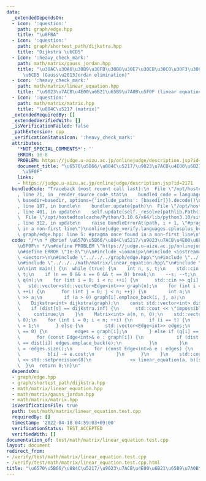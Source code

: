 ```yaml
---
data:
  _extendedDependsOn:
  - icon: ':question:'
    path: graph/edge.hpp
    title: "\u8FBA"
  - icon: ':question:'
    path: graph/shortest_path/dijkstra.hpp
    title: "Dijkstra \u6CD5"
  - icon: ':heavy_check_mark:'
    path: math/matrix/gauss_jordan.hpp
    title: "\u30AC\u30A6\u30B9\u30FB\u30B8\u30E7\u30EB\u30C0\u30F3\u306E\u6D88\u53BB\
      \u6CD5 (Gauss\u2013Jordan elimination)"
  - icon: ':heavy_check_mark:'
    path: math/matrix/linear_equation.hpp
    title: "\u9023\u7ACB\u4E00\u6B21\u65B9\u7A0B\u5F0F (linear equation)"
  - icon: ':question:'
    path: math/matrix/matrix.hpp
    title: "\u884C\u5217 (matrix)"
  _extendedRequiredBy: []
  _extendedVerifiedWith: []
  _isVerificationFailed: false
  _pathExtension: cpp
  _verificationStatusIcon: ':heavy_check_mark:'
  attributes:
    '*NOT_SPECIAL_COMMENTS*': ''
    ERROR: 1e-8
    PROBLEM: https://judge.u-aizu.ac.jp/onlinejudge/description.jsp?id=2171
    document_title: "\u6570\u5B66/\u884C\u5217/\u9023\u7ACB\u4E00\u6B21\u65B9\u7A0B\
      \u5F0F"
    links:
    - https://judge.u-aizu.ac.jp/onlinejudge/description.jsp?id=2171
  bundledCode: "Traceback (most recent call last):\n  File \"/opt/hostedtoolcache/Python/3.10.6/x64/lib/python3.10/site-packages/onlinejudge_verify/documentation/build.py\"\
    , line 71, in _render_source_code_stat\n    bundled_code = language.bundle(stat.path,\
    \ basedir=basedir, options={'include_paths': [basedir]}).decode()\n  File \"/opt/hostedtoolcache/Python/3.10.6/x64/lib/python3.10/site-packages/onlinejudge_verify/languages/cplusplus.py\"\
    , line 187, in bundle\n    bundler.update(path)\n  File \"/opt/hostedtoolcache/Python/3.10.6/x64/lib/python3.10/site-packages/onlinejudge_verify/languages/cplusplus_bundle.py\"\
    , line 401, in update\n    self.update(self._resolve(pathlib.Path(included), included_from=path))\n\
    \  File \"/opt/hostedtoolcache/Python/3.10.6/x64/lib/python3.10/site-packages/onlinejudge_verify/languages/cplusplus_bundle.py\"\
    , line 312, in update\n    raise BundleErrorAt(path, i + 1, \"#pragma once found\
    \ in a non-first line\")\nonlinejudge_verify.languages.cplusplus_bundle.BundleErrorAt:\
    \ graph/edge.hpp: line 5: #pragma once found in a non-first line\n"
  code: "/*\n * @brief \u6570\u5B66/\u884C\u5217/\u9023\u7ACB\u4E00\u6B21\u65B9\u7A0B\
    \u5F0F\n */\n#define PROBLEM \"https://judge.u-aizu.ac.jp/onlinejudge/description.jsp?id=2171\"\
    \n#define ERROR \"1e-8\"\n\n#include <iomanip>\n#include <iostream>\n#include\
    \ <vector>\n\n#include \"../../../graph/edge.hpp\"\n#include \"../../../graph/shortest_path/dijkstra.hpp\"\
    \n#include \"../../../math/matrix/linear_equation.hpp\"\n#include \"../../../math/matrix/matrix.hpp\"\
    \n\nint main() {\n  while (true) {\n    int n, s, t;\n    std::cin >> n >> s >>\
    \ t;\n    if (n == 0 && s == 0 && t == 0) break;\n    --s; --t;\n    std::vector<int>\
    \ q(n);\n    for (int i = 0; i < n; ++i) {\n      std::cin >> q[i];\n    }\n \
    \   std::vector<std::vector<Edge<int>>> graph(n);\n    for (int i = 0; i < n;\
    \ ++i) {\n      for (int j = 0; j < n; ++j) {\n        int a;\n        std::cin\
    \ >> a;\n        if (a > 0) graph[i].emplace_back(i, j, a);\n      }\n    }\n\
    \    Dijkstra<int> dijkstra(graph);\n    const std::vector<int> dist = dijkstra.build(t);\n\
    \    if (dist[s] == dijkstra.inf) {\n      std::cout << \"impossible\\n\";\n \
    \     continue;\n    }\n    Matrix<int> a(n, n, 0);\n    std::vector<int> b(n,\
    \ 0);\n    for (int i = 0; i < n; ++i) {\n      if (i == t) {\n        a[i][i]\
    \ = 1;\n      } else {\n        std::vector<Edge<int>> edges;\n        if (q[i]\
    \ == 0) {\n          edges = graph[i];\n        } else if (q[i] == 1) {\n    \
    \      for (const Edge<int>& e : graph[i]) {\n            if (dist[e.dst] + e.cost\
    \ == dist[i]) edges.emplace_back(e);\n          }\n        }\n        a[i][i]\
    \ = -edges.size();\n        for (const Edge<int>& e : edges) {\n          ++a[i][e.dst];\n\
    \          b[i] -= e.cost;\n        }\n      }\n    }\n    std::cout << std::fixed\
    \ << std::setprecision(8)\n              << linear_equation(a, b)[s] << '\\n';\n\
    \  }\n  return 0;\n}\n"
  dependsOn:
  - graph/edge.hpp
  - graph/shortest_path/dijkstra.hpp
  - math/matrix/linear_equation.hpp
  - math/matrix/gauss_jordan.hpp
  - math/matrix/matrix.hpp
  isVerificationFile: true
  path: test/math/matrix/linear_equation.test.cpp
  requiredBy: []
  timestamp: '2022-04-18 04:59:03+09:00'
  verificationStatus: TEST_ACCEPTED
  verifiedWith: []
documentation_of: test/math/matrix/linear_equation.test.cpp
layout: document
redirect_from:
- /verify/test/math/matrix/linear_equation.test.cpp
- /verify/test/math/matrix/linear_equation.test.cpp.html
title: "\u6570\u5B66/\u884C\u5217/\u9023\u7ACB\u4E00\u6B21\u65B9\u7A0B\u5F0F"
---
```

